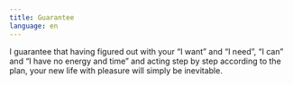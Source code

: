 ```yaml
---
title: Guarantee
language: en
---
```


<p>I guarantee that having figured out with your “I want” and “I need”, “I can” and “I have no energy and time” and acting step by step according to the plan, your new life with pleasure will simply be inevitable.</p>
